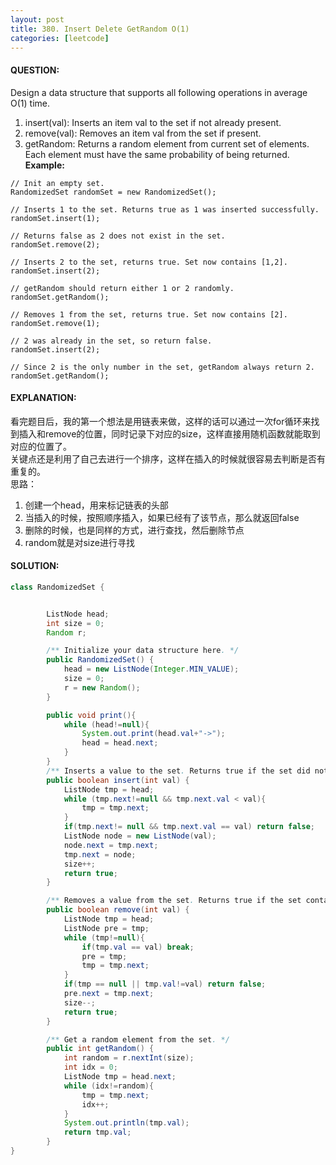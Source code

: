 ```yaml
---
layout: post
title: 380. Insert Delete GetRandom O(1)
categories: [leetcode]
---
```

#### QUESTION:
Design a data structure that supports all following operations in average O(1) time.

1. insert(val): Inserts an item val to the set if not already present.
2. remove(val): Removes an item val from the set if present.
3. getRandom: Returns a random element from current set of elements. Each element must have the same probability of being returned.
**Example:**
```
// Init an empty set.
RandomizedSet randomSet = new RandomizedSet();

// Inserts 1 to the set. Returns true as 1 was inserted successfully.
randomSet.insert(1);

// Returns false as 2 does not exist in the set.
randomSet.remove(2);

// Inserts 2 to the set, returns true. Set now contains [1,2].
randomSet.insert(2);

// getRandom should return either 1 or 2 randomly.
randomSet.getRandom();

// Removes 1 from the set, returns true. Set now contains [2].
randomSet.remove(1);

// 2 was already in the set, so return false.
randomSet.insert(2);

// Since 2 is the only number in the set, getRandom always return 2.
randomSet.getRandom();
```
#### EXPLANATION:
看完题目后，我的第一个想法是用链表来做，这样的话可以通过一次for循环来找到插入和remove的位置，同时记录下对应的size，这样直接用随机函数就能取到对应的位置了。  
关键点还是利用了自己去进行一个排序，这样在插入的时候就很容易去判断是否有重复的。  
思路： 
1. 创建一个head，用来标记链表的头部
2. 当插入的时候，按照顺序插入，如果已经有了该节点，那么就返回false
3. 删除的时候，也是同样的方式，进行查找，然后删除节点
4. random就是对size进行寻找

#### SOLUTION:
```java
class RandomizedSet {


        ListNode head;
        int size = 0;
        Random r;

        /** Initialize your data structure here. */
        public RandomizedSet() {
            head = new ListNode(Integer.MIN_VALUE);
            size = 0;
            r = new Random();
        }

        public void print(){
            while (head!=null){
                System.out.print(head.val+"->");
                head = head.next;
            }
        }
        /** Inserts a value to the set. Returns true if the set did not already contain the specified element. */
        public boolean insert(int val) {
            ListNode tmp = head;
            while (tmp.next!=null && tmp.next.val < val){
                tmp = tmp.next;
            }
            if(tmp.next!= null && tmp.next.val == val) return false;
            ListNode node = new ListNode(val);
            node.next = tmp.next;
            tmp.next = node;
            size++;
            return true;
        }

        /** Removes a value from the set. Returns true if the set contained the specified element. */
        public boolean remove(int val) {
            ListNode tmp = head;
            ListNode pre = tmp;
            while (tmp!=null){
                if(tmp.val == val) break;
                pre = tmp;
                tmp = tmp.next;
            }
            if(tmp == null || tmp.val!=val) return false;
            pre.next = tmp.next;
            size--;
            return true;
        }

        /** Get a random element from the set. */
        public int getRandom() {
            int random = r.nextInt(size);
            int idx = 0;
            ListNode tmp = head.next;
            while (idx!=random){
                tmp = tmp.next;
                idx++;
            }
            System.out.println(tmp.val);
            return tmp.val;
        }
}
```
